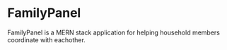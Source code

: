 # FamilyPanel

FamilyPanel is a MERN stack application for helping household members coordinate with eachother.